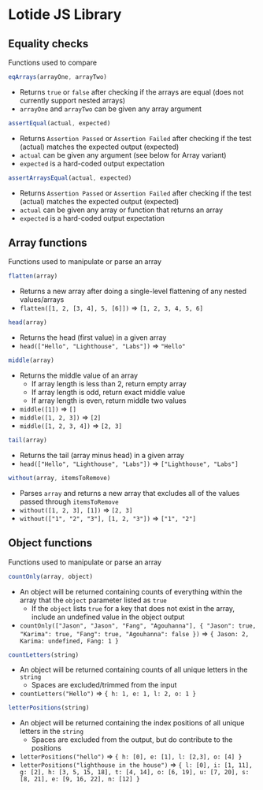# Lotide JS Library

## Equality checks

Functions used to compare

<!-- eqArrays -->

``` javascript
eqArrays(arrayOne, arrayTwo)
```
- Returns `true` or `false` after checking if the arrays are equal (does not currently support nested arrays)
- `arrayOne` and `arrayTwo` can be given any array argument

<!-- assertEqual -->

``` javascript
assertEqual(actual, expected)
```
- Returns `Assertion Passed` or `Assertion Failed` after checking if the test (actual) matches the expected output (expected)
- `actual` can be given any argument (see below for Array variant)
- `expected` is a hard-coded output expectation

<!-- assertArraysEqual -->

``` javascript
assertArraysEqual(actual, expected)
```
- Returns `Assertion Passed` or `Assertion Failed` after checking if the test (actual) matches the expected output (expected)
- `actual` can be given any array or function that returns an array
- `expected` is a hard-coded output expectation

## Array functions

Functions used to manipulate or parse an array

<!-- FLATTEN -->

``` javascript
flatten(array)
```
- Returns a new array after doing a single-level flattening of any nested values/arrays
- `flatten([1, 2, [3, 4], 5, [6]])` => `[1, 2, 3, 4, 5, 6]`

<!-- HEAD -->

``` javascript
head(array)
```
- Returns the head (first value) in a given array
- `head(["Hello", "Lighthouse", "Labs"])` => `"Hello"`

<!-- MIDDLE -->

``` javascript
middle(array)
```
- Returns the middle value of an array
  - If array length is less than 2, return empty array
  - If array length is odd, return exact middle value
  - If array length is even, return middle two values
- `middle([1])` => `[]`
- `middle([1, 2, 3])` => `[2]`
- `middle([1, 2, 3, 4])` => `[2, 3]`

<!-- TAIL -->

``` javascript
tail(array)
```
- Returns the tail (array minus head) in a given array
- `head(["Hello", "Lighthouse", "Labs"])` => `["Lighthouse", "Labs"]`

<!-- WITHOUT -->

``` javascript
without(array, itemsToRemove)
```
- Parses `array` and returns a new array that excludes all of the values passed through `itemsToRemove`
- `without([1, 2, 3], [1])` => `[2, 3]`
- `without(["1", "2", "3"], [1, 2, "3"])` => `["1", "2"]`

## Object functions

Functions used to manipulate or parse an array

<!-- COUNTONLY -->

``` javascript
countOnly(array, object)
```
- An object will be returned containing counts of everything within the array that the `object` parameter listed as `true`
  - If the `object` lists `true` for a key that does not exist in the array, include an undefined value in the object output
- `countOnly(["Jason", "Jason", "Fang", "Agouhanna"], { "Jason": true, "Karima": true, "Fang": true, "Agouhanna": false })` => `{ Jason: 2, Karima: undefined, Fang: 1 }`

<!-- COUNTLETTERS -->

``` javascript
countLetters(string)
```
- An object will be returned containing counts of all unique letters in the `string`
  - Spaces are excluded/trimmed from the input
- `countLetters("Hello")` => `{ h: 1, e: 1, l: 2, o: 1 }`

<!-- COUNTLETTERS -->

``` javascript
letterPositions(string)
```
- An object will be returned containing the index positions of all unique letters in the `string`
  - Spaces are excluded from the output, but do contribute to the positions
- `letterPositions("hello")` => `{ h: [0], e: [1], l: [2,3], o: [4] }`
- `letterPositions("lighthouse in the house")` => `{ l: [0], i: [1, 11], g: [2], h: [3, 5, 15, 18], t: [4, 14], o: [6, 19], u: [7, 20], s: [8, 21], e: [9, 16, 22], n: [12] }`
